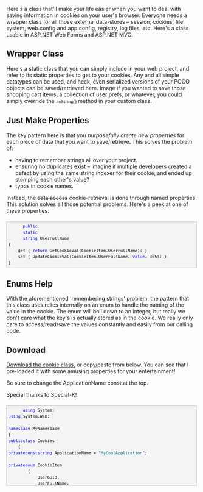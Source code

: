 <!--Title:"ASP.NET Cookie Wrapper Class – Code Garage Sale", PublishedOn:"2009-12-11T03:06:32", Intro:"Here's a class that'll make your life easier when you want to deal with saving information in cookie" -->

<span>
  <p>Here's a class that'll make your life easier when you want to deal with saving information in cookies on your user's browser. Everyone needs a wrapper class for all those external data-stores – session, cookies, file system, web.config and app.config, registry, log files, etc. Here's a class usable in ASP.NET Web Forms and ASP.NET MVC.</p>
  <h2>Wrapper Class</h2>
  <p>Here's a static class that you can simply include in your web project, and refer to its static properties to get to your cookies. Any and all simple datatypes can be used, and heck, even serialized versions of your POCO objects can be saved/retrieved here. Image if you wanted to save those shopping cart items, a collection of user prefs, or whatever, you could simply override the <font size="2" face="Consolas">.toString()</font> method in your custom class.</p>
  <h2>Just Make Properties</h2>
  <p>The key pattern here is that you <em>purposefully create new properties </em>for each piece of data that you want to save/retrieve. This solves the problem of:</p>
  <ul>
    <li>having to remember strings all over your project. </li>
    <li>ensuring no duplicates exist – imagine if multiple developers created a defect by using the same string indexer for their cookie, and ended up stomping each other's value? </li>
    <li>typos in cookie names. </li>
  </ul>
  <p>Instead, the <strike>data access</strike> cookie-retrieval is done through named properties. This solution solves all those potential problems. Here's a peek at one of these properties.</p>
  <div style="border-bottom: silver 1px solid; text-align: left; border-left: silver 1px solid; padding-bottom: 4px; line-height: 12pt; background-color: #f4f4f4; margin: 20px 0px 10px; padding-left: 4px; width: 97.5%; padding-right: 4px; font-family: consolas, &amp;#39;Courier New&amp;#39;, courier, monospace; direction: ltr; max-height: 200px; font-size: 8pt; overflow: auto; border-top: silver 1px solid; cursor: text; border-right: silver 1px solid; padding-top: 4px" id="codeSnippetWrapper">
    <pre style="border-bottom-style: none; text-align: left; padding-bottom: 0px; line-height: 12pt; border-right-style: none; background-color: #f4f4f4; margin: 0em; padding-left: 0px; width: 100%; padding-right: 0px; font-family: consolas, &amp;#39;Courier New&amp;#39;, courier, monospace; direction: ltr; border-top-style: none; color: black; font-size: 8pt; border-left-style: none; overflow: visible; padding-top: 0px" id="codeSnippet">
      <span style="color: #0000ff">public</span>
      <span style="color: #0000ff">static</span>
      <span style="color: #0000ff">string</span> UserFullName<br />{<br />    get { <span style="color: #0000ff">return</span> GetCookieVal(CookieItem.UserFullName); }<br />    set { UpdateCookieVal(CookieItem.UserFullName, <span style="color: #0000ff">value</span>, 365); }<br />}</pre>
  </div>
  <h2>Enums Help</h2>
  <p>With the aforementioned 'remembering strings' problem, the pattern that this class uses relies internally on an enum to handle the naming of the value in the cookie. The enum will boil down to an integer, but really we don't care what the key's is actually stored as in the cookie. We really only care to access/read/save the values constantly and easily from our calling code.</p>
  <h2>Download</h2>
  <p>
    <a href="http://devtxt.com/blog/downloads/cookie/cookie.cs.txt">Download the cookie class</a>, or copy/paste from below. You can see that I pre-loaded it with some amusing properties for your entertainment!</p>
  <p>Be sure to change the ApplicationName const at the top.</p>
  <p>Special thanks to Special-K!</p>
  <div style="border-bottom: silver 1px solid; text-align: left; border-left: silver 1px solid; padding-bottom: 4px; line-height: 12pt; background-color: #f4f4f4; margin: 20px 0px 10px; padding-left: 4px; width: 97.5%; padding-right: 4px; font-family: consolas, &amp;#39;Courier New&amp;#39;, courier, monospace; direction: ltr; max-height: 200px; font-size: 8pt; overflow: auto; border-top: silver 1px solid; cursor: text; border-right: silver 1px solid; padding-top: 4px" id="codeSnippetWrapper">
    <pre style="border-bottom-style: none; text-align: left; padding-bottom: 0px; line-height: 12pt; border-right-style: none; background-color: #f4f4f4; margin: 0em; padding-left: 0px; width: 100%; padding-right: 0px; font-family: consolas, &amp;#39;Courier New&amp;#39;, courier, monospace; direction: ltr; border-top-style: none; color: black; font-size: 8pt; border-left-style: none; overflow: visible; padding-top: 0px" id="codeSnippet">
      <span style="color: #0000ff">using</span> System;<br /><span style="color: #0000ff">using</span> System.Web;<br /><br /><span style="color: #0000ff">namespace</span> MyNamespace<br />{<br /><span style="color: #0000ff">public</span><span style="color: #0000ff">class</span> Cookies<br />    {<br /><span style="color: #0000ff">private</span><span style="color: #0000ff">const</span><span style="color: #0000ff">string</span> ApplicationName = <span style="color: #006080">"MyCoolApplication"</span>;<br /><br /><span style="color: #0000ff">private</span><span style="color: #0000ff">enum</span> CookieItem<br />        {<br />            UserGuid,<br />            UserFullName,<br />            UserLoginExpiry,<br />            UserHadForBreakfast,<br />            UserTimezone<br />        }<br /><span style="color: #008000">/**************</span><br /><span style="color: #008000">        All cookie values are accessible by public static methods. </span><br /><span style="color: #008000">        No typos/duplicates are possible from calling code!</span><br /><span style="color: #008000">        **************/</span><br /><br /><span style="color: #0000ff">public</span><span style="color: #0000ff">static</span><span style="color: #0000ff">string</span> UserFullName<br />        {<br />            get { <span style="color: #0000ff">return</span> GetCookieVal(CookieItem.UserFullName); }<br />            set { UpdateCookieVal(CookieItem.UserFullName, <span style="color: #0000ff">value</span>, 365); }<br />        }<br /><br /><span style="color: #0000ff">public</span><span style="color: #0000ff">static</span> Guid UserGuid<br />        {<br />            get { <span style="color: #0000ff">return</span><span style="color: #0000ff">new</span> Guid(GetCookieVal(CookieItem.UserGuid)); }<br />            set { UpdateCookieVal(CookieItem.UserGuid, <span style="color: #0000ff">value</span>.ToString(), 365); }<br />        }<br /><br /><span style="color: #0000ff">public</span><span style="color: #0000ff">static</span> DateTime UserLoginExpiry<br />        {<br />            get { <span style="color: #0000ff">return</span> DateTime.Parse(GetCookieVal(CookieItem.UserLoginExpiry)); }<br />            set { UpdateCookieVal(CookieItem.UserLoginExpiry, <span style="color: #0000ff">value</span>.ToString(), 365); }<br />        }<br /><br /><span style="color: #0000ff">public</span><span style="color: #0000ff">static</span><span style="color: #0000ff">string</span> UserHadForBreakfast<br />        {<br />            get { <span style="color: #0000ff">return</span> GetCookieVal(CookieItem.UserHadForBreakfast); }<br />            set { UpdateCookieVal(CookieItem.UserHadForBreakfast, <span style="color: #0000ff">value</span>, 1); }<br />        }<br /><br /><span style="color: #0000ff">private</span><span style="color: #0000ff">static</span><span style="color: #0000ff">string</span> GetCookieVal(CookieItem item)<br />        {<br />            HttpCookie cookie = GetAppCookie(<span style="color: #0000ff">false</span>); <span style="color: #008000">//get the existing cookie</span><br /><span style="color: #0000ff">return</span> (cookie != <span style="color: #0000ff">null</span> &amp;&amp; (cookie.Values[item.ToString()] != <span style="color: #0000ff">null</span>)) <span style="color: #008000">//value or empty if doesn't exist</span><br />                ? cookie.Values[item.ToString()]<br />                : <span style="color: #0000ff">string</span>.Empty;<br />        }<br /><br /><span style="color: #0000ff">private</span><span style="color: #0000ff">static</span><span style="color: #0000ff">void</span> UpdateCookieVal(CookieItem item, <span style="color: #0000ff">string</span> val, <span style="color: #0000ff">int</span> expireDays)<br />        {<br /><span style="color: #008000">//get the existing cookie (or new if not exists)</span><br />            HttpCookie cookie = GetAppCookie(<span style="color: #0000ff">true</span>);<br /><br /><span style="color: #008000">//modify its contents &amp; meta.</span><br />            cookie.Expires = DateTime.Now.AddDays(expireDays);<br />            cookie.Values[item.ToString()] = val;<br /><br /><span style="color: #008000">//add back to the http response to send back to the browser</span><br />            HttpContext.Current.Response.Cookies.Add(cookie);<br />        }<br /><br /><span style="color: #0000ff">private</span><span style="color: #0000ff">static</span> HttpCookie GetAppCookie(<span style="color: #0000ff">bool</span> createIfDoesntExist)<br />        {<br /><span style="color: #008000">//get the cookie or a new one if indicated</span><br /><span style="color: #0000ff">return</span> HttpContext.Current.Request.Cookies[ApplicationName] ?? ((createIfDoesntExist) ? <span style="color: #0000ff">new</span> HttpCookie(ApplicationName) : <span style="color: #0000ff">null</span>);<br />        }<br /><br />    }<br />}</pre>
    <br />
  </div>
</span>
